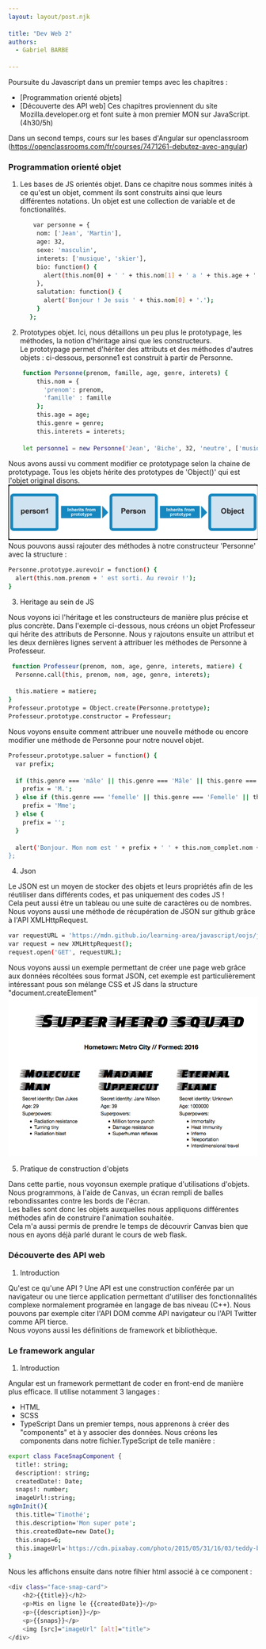 ```yaml
---
layout: layout/post.njk

title: "Dev Web 2"
authors:
  - Gabriel BARBE

---
```

<!-- Début résumé -->
<!-- Fin résumé -->
Poursuite du Javascript dans un premier temps avec les chapitres : 
 - [Programmation orienté objets]
 - [Découverte des API web]
 Ces chapitres proviennent du site Mozilla.developer.org et font suite à mon premier MON sur JavaScript. (4h30/5h)

 Dans un second temps, cours sur les bases d'Angular sur openclassroom <br> (https://openclassrooms.com/fr/courses/7471261-debutez-avec-angular) 
 
### Programmation orienté objet 

1. Les bases de JS orientés objet. 
Dans ce chapitre nous sommes inités à ce qu'est un objet, comment ils sont construits ainsi que leurs différentes notations. 
Un objet est une collection de variable et de fonctionalités. 
```bash
       var personne = {
        nom: ['Jean', 'Martin'],
        age: 32,
        sexe: 'masculin',
        interets: ['musique', 'skier'],
        bio: function() {
          alert(this.nom[0] + ' ' + this.nom[1] + ' a ' + this.age + ' ans. Il aime ' + this.interets[0] + ' et ' + this.interets[1] + '.');
        },
        salutation: function() {
          alert('Bonjour ! Je suis ' + this.nom[0] + '.');
        }
      };
```

2. Prototypes objet.
Ici, nous détaillons un peu plus le prototypage, les méthodes, la notion d'héritage ainsi que les constructeurs. <br>
Le prototypage permet d'hériter des attributs et des méthodes d'autres objets : ci-dessous, personne1 est construit à partir de Personne. 
```bash
    function Personne(prenom, famille, age, genre, interets) {
        this.nom = {
          'prenom': prenom,
          'famille' : famille
        };
        this.age = age;
        this.genre = genre;
        this.interets = interets;

    let personne1 = new Personne('Jean', 'Biche', 32, 'neutre', ['musique', 'tricot', 'boxe']); //personne1 hérite des attributs de Personne()
```
Nous avons aussi vu comment modifier ce prototypage selon la chaine de prototypage. Tous les objets hérite des prototypes de 'Object()' qui est l'objet original disons.  <img src='Chaine prototypage.png'/><br>
Nous pouvons aussi rajouter des méthodes à notre constructeur 'Personne' avec la structure : 
```bash
Personne.prototype.aurevoir = function() {
  alert(this.nom.prenom + ' est sorti. Au revoir !');
}
```

3. Heritage au sein de JS

Nous voyons ici l'héritage et les constructeurs de manière plus précise et plus concrète. Dans l'exemple ci-dessous, nous créons un objet Professeur qui hérite des attributs de Personne. Nous y rajoutons ensuite un attribut et les deux dernières lignes servent à attribuer les méthodes de Personne à Professeur. 
```bash
 function Professeur(prenom, nom, age, genre, interets, matiere) {
  Personne.call(this, prenom, nom, age, genre, interets);

  this.matiere = matiere;
}
Professeur.prototype = Object.create(Personne.prototype);
Professeur.prototype.constructor = Professeur;
```
Nous voyons ensuite comment attribuer une nouvelle méthode ou encore modifier une méthode de Personne pour notre nouvel objet. 
```bash
Professeur.prototype.saluer = function() {
  var prefix;

  if (this.genre === 'mâle' || this.genre === 'Mâle' || this.genre === 'm' || this.genre === 'M') {
    prefix = 'M.';
  } else if (this.genre === 'femelle' || this.genre === 'Femelle' || this.genre === 'f' || this.genre === 'F') {
    prefix = 'Mme';
  } else {
    prefix = '';
  }

  alert('Bonjour. Mon nom est ' + prefix + ' ' + this.nom_complet.nom + ', et j\'enseigne ' + this.matiere + '.');
};
```
4. Json

Le JSON est un moyen de stocker des objets et leurs propriétés afin de les réutiliser dans différents codes, et pas uniquement des codes JS !<br>
Cela peut aussi être un tableau ou une suite de caractères ou de nombres. 
Nous voyons aussi une méthode de récupération de JSON sur github grâce à l'API XMLHttpRequest.
```bash
var requestURL = 'https://mdn.github.io/learning-area/javascript/oojs/json/superheroes.json';
var request = new XMLHttpRequest();
request.open('GET', requestURL);
```
Nous voyons aussi un exemple permettant de créer une page web grâce aux données récoltées sous format JSON, cet exemple est particulièrement intéressant pous son mélange CSS et JS dans la structure "document.createElement"<br> 
![](/src/mon/GB/Mons/json-superheroes.png)

5. Pratique de construction d'objets

Dans cette partie, nous voyonsun exemple pratique d'utilisations d'objets. Nous programmons, à l'aide de Canvas, un écran rempli de balles rebondissantes contre les bords de l'écran. <br>
Les balles sont donc les objets auxquelles nous appliquons différentes méthodes afin de construire l'animation souhaitée. <br>
Cela m'a aussi permis de prendre le temps de découvrir Canvas bien que nous en ayons déjà parlé durant le cours de web flask. 

### Découverte des API web

1. Introduction 

Qu'est ce qu'une API ? Une API est une construction conférée par un navigateur ou une tierce application permettant d'utiliser des fonctionnalités complexe normalement programée en langage de bas niveau (C++). Nous pouvons par exemple citer l'API DOM comme API navigateur ou l'API Twitter comme API tierce.<br>
Nous voyons aussi les définitions de framework et bibliothèque. 

### Le framework angular 

1. Introduction 

Angular est un framework permettant de coder en front-end de manière plus efficace. Il utilise notamment 3 langages : 
- HTML 
- SCSS 
- TypeScript
Dans un premier temps, nous apprenons à créer des "components" et à y associer des données. Nous créons les components dans notre fichier.TypeScript de telle manière :
```bash
export class FaceSnapComponent {
  title!: string; 
  description!: string;
  createdDate!: Date;
  snaps!: number;
  imageUrl!:string;
ngOnInit(){
  this.title='Timothé';
  this.description='Mon super pote';
  this.createdDate=new Date();
  this.snaps=6;
  this.imageUrl='https://cdn.pixabay.com/photo/2015/05/31/16/03/teddy-bear-792273_1280.jpg';
}
```
Nous les affichons ensuite dans notre fihier html associé à ce component : 
```bash
<div class="face-snap-card">
    <h2>{{title}}</h2>
    <p>Mis en ligne le {{createdDate}}</p>
    <p>{{description}}</p>
    <p>{{snaps}}</p>
    <img [src]="imageUrl" [alt]="title">
</div>
```
